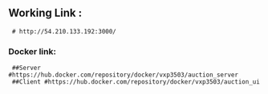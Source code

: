 ## Working Link :
     # http://54.210.133.192:3000/
### Docker link:
     ##Server #https://hub.docker.com/repository/docker/vxp3503/auction_server
     ##Client #https://hub.docker.com/repository/docker/vxp3503/auction_ui
